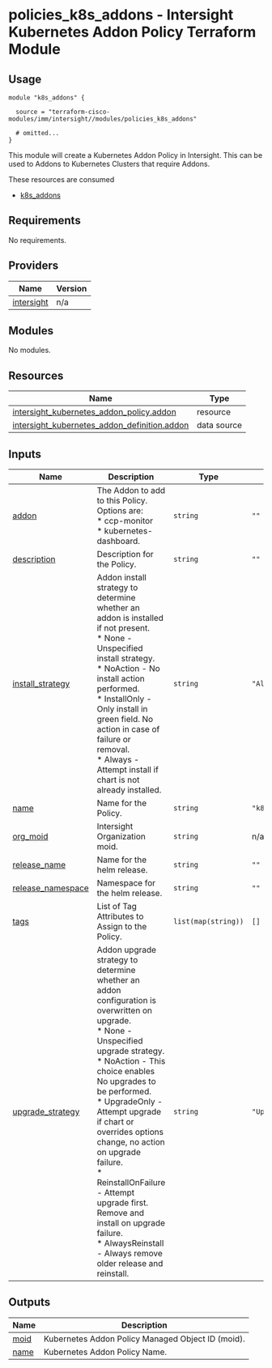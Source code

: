 # policies_k8s_addons - Intersight Kubernetes Addon Policy Terraform Module

## Usage

```hcl
module "k8s_addons" {

  source = "terraform-cisco-modules/imm/intersight//modules/policies_k8s_addons"

  # omitted...
}
```

This module will create a Kubernetes Addon Policy in Intersight.  This can be used to Addons to Kubernetes Clusters that require Addons.  

These resources are consumed

* [k8s_addons](https://registry.terraform.io/providers/CiscoDevNet/intersight/latest/docs/resources/kubernetes_addon_policy)

<!-- BEGINNING OF PRE-COMMIT-TERRAFORM DOCS HOOK -->
## Requirements

No requirements.

## Providers

| Name | Version |
|------|---------|
| <a name="provider_intersight"></a> [intersight](#provider\_intersight) | n/a |

## Modules

No modules.

## Resources

| Name | Type |
|------|------|
| [intersight_kubernetes_addon_policy.addon](https://registry.terraform.io/providers/CiscoDevNet/intersight/latest/docs/resources/kubernetes_addon_policy) | resource |
| [intersight_kubernetes_addon_definition.addon](https://registry.terraform.io/providers/CiscoDevNet/intersight/latest/docs/data-sources/kubernetes_addon_definition) | data source |

## Inputs

| Name | Description | Type | Default | Required |
|------|-------------|------|---------|:--------:|
| <a name="input_addon"></a> [addon](#input\_addon) | The Addon to add to this Policy.  Options are:<br> * ccp-monitor<br> * kubernetes-dashboard. | `string` | `""` | no |
| <a name="input_description"></a> [description](#input\_description) | Description for the Policy. | `string` | `""` | no |
| <a name="input_install_strategy"></a> [install\_strategy](#input\_install\_strategy) | Addon install strategy to determine whether an addon is installed if not present.<br> * None - Unspecified install strategy.<br> * NoAction - No install action performed.<br> * InstallOnly - Only install in green field. No action in case of failure or removal.<br> * Always - Attempt install if chart is not already installed. | `string` | `"Always"` | no |
| <a name="input_name"></a> [name](#input\_name) | Name for the Policy. | `string` | `"k8s_addon"` | no |
| <a name="input_org_moid"></a> [org\_moid](#input\_org\_moid) | Intersight Organization moid. | `string` | n/a | yes |
| <a name="input_release_name"></a> [release\_name](#input\_release\_name) | Name for the helm release. | `string` | `""` | no |
| <a name="input_release_namespace"></a> [release\_namespace](#input\_release\_namespace) | Namespace for the helm release. | `string` | `""` | no |
| <a name="input_tags"></a> [tags](#input\_tags) | List of Tag Attributes to Assign to the Policy. | `list(map(string))` | `[]` | no |
| <a name="input_upgrade_strategy"></a> [upgrade\_strategy](#input\_upgrade\_strategy) | Addon upgrade strategy to determine whether an addon configuration is overwritten on upgrade.<br> * None - Unspecified upgrade strategy.<br> * NoAction - This choice enables No upgrades to be performed.<br> * UpgradeOnly - Attempt upgrade if chart or overrides options change, no action on upgrade failure.<br> * ReinstallOnFailure - Attempt upgrade first. Remove and install on upgrade failure.<br> * AlwaysReinstall - Always remove older release and reinstall. | `string` | `"UpgradeOnly"` | no |

## Outputs

| Name | Description |
|------|-------------|
| <a name="output_moid"></a> [moid](#output\_moid) | Kubernetes Addon Policy Managed Object ID (moid). |
| <a name="output_name"></a> [name](#output\_name) | Kubernetes Addon Policy Name. |
<!-- END OF PRE-COMMIT-TERRAFORM DOCS HOOK -->
